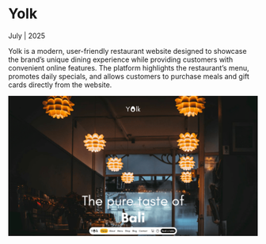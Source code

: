 # Yolk

July | 2025

Yolk is a modern, user-friendly restaurant website designed to showcase the brand’s unique dining experience while providing customers with convenient online features. The platform highlights the restaurant’s menu, promotes daily specials, and allows customers to purchase meals and gift cards directly from the website.

![Yolk hero screenshot](./public/ss/yolk-ss-v1-c.png)
